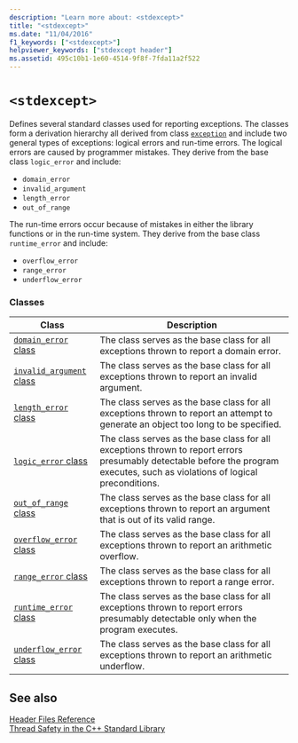 ```yaml
---
description: "Learn more about: <stdexcept>"
title: "<stdexcept>"
ms.date: "11/04/2016"
f1_keywords: ["<stdexcept>"]
helpviewer_keywords: ["stdexcept header"]
ms.assetid: 495c10b1-1e60-4514-9f8f-7fda11a2f522
---
```

# `<stdexcept>`

Defines several standard classes used for reporting exceptions. The classes form a derivation hierarchy all derived from class [`exception`](exception-class.md) and include two general types of exceptions: logical errors and run-time errors. The logical errors are caused by programmer mistakes. They derive from the base class `logic_error` and include:

- `domain_error`
- `invalid_argument`
- `length_error`
- `out_of_range`

The run-time errors occur because of mistakes in either the library functions or in the run-time system. They derive from the base class `runtime_error` and include:

- `overflow_error`
- `range_error`
- `underflow_error`

### Classes

|Class|Description|
|-|-|
|[`domain_error` class](domain-error-class.md)|The class serves as the base class for all exceptions thrown to report a domain error.|
|[`invalid_argument` class](invalid-argument-class.md)|The class serves as the base class for all exceptions thrown to report an invalid argument.|
|[`length_error` class](length-error-class.md)|The class serves as the base class for all exceptions thrown to report an attempt to generate an object too long to be specified.|
|[`logic_error` class](logic-error-class.md)|The class serves as the base class for all exceptions thrown to report errors presumably detectable before the program executes, such as violations of logical preconditions.|
|[`out_of_range` class](out-of-range-class.md)|The class serves as the base class for all exceptions thrown to report an argument that is out of its valid range.|
|[`overflow_error` class](overflow-error-class.md)|The class serves as the base class for all exceptions thrown to report an arithmetic overflow.|
|[`range_error` class](range-error-class.md)|The class serves as the base class for all exceptions thrown to report a range error.|
|[`runtime_error` class](runtime-error-class.md)|The class serves as the base class for all exceptions thrown to report errors presumably detectable only when the program executes.|
|[`underflow_error` class](underflow-error-class.md)|The class serves as the base class for all exceptions thrown to report an arithmetic underflow.|

## See also

[Header Files Reference](cpp-standard-library-header-files.md)\
[Thread Safety in the C++ Standard Library](thread-safety-in-the-cpp-standard-library.md)
